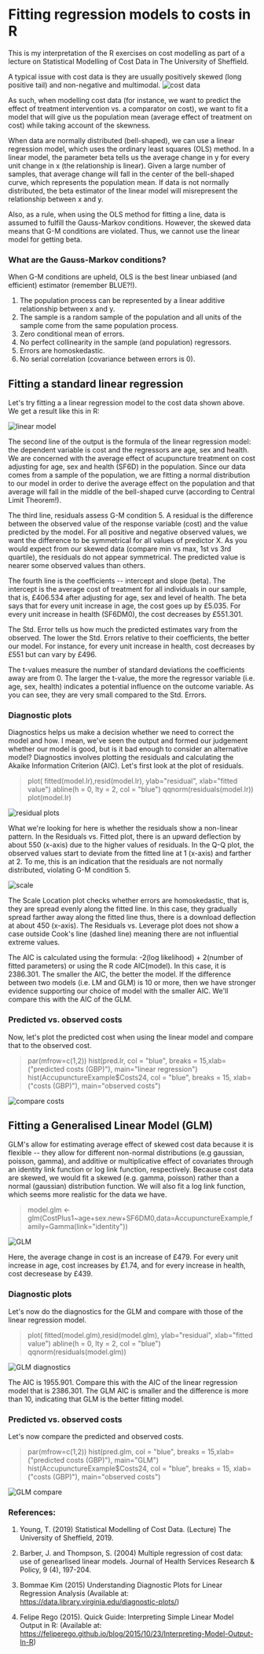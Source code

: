 # Fitting regression models to costs in R

This is my interpretation of the R exercises on cost modelling as part of a lecture on Statistical Modelling of Cost Data in The University of Sheffield.

A typical issue with cost data is they are usually positively skewed (long positive tail) and non-negative and multimodal. 
![cost data](https://github.com/1Genevieve/Cost_modelling/blob/master/cost.png)

As such, when modelling cost data (for instance, we want to predict the effect of treatment intervention vs. a comparator on cost), we want to fit a model that will give us the population mean (average effect of treatment on cost) while taking account of the skewness. 

When data are normally distributed (bell-shaped), we can use a linear regression model, which uses the ordinary least squares (OLS) method. In a linear model, the parameter beta tells us the average change in y for every unit change in x (the relationship is linear). Given a large number of samples, that average change will fall in the center of the bell-shaped curve, which represents the population mean. If data is not normally distributed, the beta estimator of the linear model will misrepresent the relationship between x and y. 

Also, as a rule, when using the OLS method for fitting a line, data is assumed to fulfill the Gauss-Markov conditions. However, the skewed data means that G-M conditions are violated. Thus, we cannot use the linear model for getting beta.

### What are the Gauss-Markov conditions?
When G-M conditions are upheld, OLS is the best linear unbiased (and efficient) estimator (remember BLUE?!).
1. The population process can be represented by a linear additive relationship between x and y.
2. The sample is a random sample of the population and all units of the sample come from the same population process.
3. Zero conditional mean of errors.
4. No perfect collinearity in the sample (and population) regressors.
5. Errors are homoskedastic.
6. No serial correlation (covariance between errors is 0).

## Fitting a standard linear regression
Let's try fitting a a linear regression model to the cost data shown above. We get a result like this in R:

![linear model](https://github.com/1Genevieve/Cost_modelling/blob/master/LM.JPG)

The second line of the output is the formula of the linear regression model: the dependent variable is cost and the regressors are age, sex and health. We are concerned with the average effect of acupuncture treatment on cost adjusting for age, sex and health (SF6D) in the population. Since our data comes from a sample of the population, we are fitting a normal distribution to our model in order to derive the average effect on the population and that average will fall in the middle of the bell-shaped curve (according to Central Limit Theorem!).

The third line, residuals assess G-M condition 5. A residual is the difference between the observed value of the response variable (cost) and the value predicted by the model. For all positive and negative observed values, we want the difference to be symmetrical for all values of predictor X. As you would expect from our skewed data (compare min vs max, 1st vs 3rd quartile), the residuals do not appear symmetrical. The predicted value is nearer some observed values than others.

The fourth line is the coefficients -- intercept and slope (beta). The intercept is the average cost of treatment for all individuals in our sample, that is, £406.534 after adjusting for age, sex and level of health. The beta says that for every unit increase in age, the cost goes up by £5.035. For every unit increase in health (SF6DM0), the cost decreases by £551.301.

The Std. Error tells us how much the predicted estimates vary from the observed. The lower the Std. Errors relative to their coefficients, the better our model. For instance, for every unit increase in health, cost decreases by £551 but can vary by £496.

The t-values measure the number of standard deviations the coefficients away are from 0. The larger the t-value, the more the regressor  variable (i.e. age, sex, health) indicates a potential influence on the outcome variable. As you can see, they are very small compared to the Std. Errors.

### Diagnostic plots
Diagnostics helps us make a decision whether we need to correct the model and how. I mean, we've seen the output and formed our judgement whether our model is good, but is it bad enough to consider an alternative model? Diagnostics involves plotting the residuals and calculating the Akaike Information Criterion (AIC). Let's first look at the plot of residuals.

>plot( fitted(model.lr),resid(model.lr), ylab="residual", xlab="fitted value")
>abline(h = 0, lty = 2, col = "blue")
>qqnorm(residuals(model.lr))
>plot(model.lr)

![residual plots](https://github.com/1Genevieve/Cost_modelling/blob/master/Residual%20plots.jpg)

What we're looking for here is whether the residuals show a non-linear pattern. In the Residuals vs. Fitted plot, there is an upward deflection by about 550 (x-axis) due to the higher values of residuals. In the Q-Q plot, the observed values start to deviate from the fitted line at 1 (x-axis) and farther at 2. To me, this is an indication that the residuals are not normally distributed, violating G-M condition 5.

![scale](https://github.com/1Genevieve/Cost_modelling/blob/master/scale.jpg)

The Scale Location plot checks whether errors are homoskedastic, that is, they are spread evenly along the fitted line. In this case, they gradually spread farther away along the fitted line thus, there is a download deflection at about 450 (x-axis). The Residuals vs. Leverage plot does not show a case outside Cook's line (dashed line) meaning there are not influential extreme values.

The AIC is calculated using the formula: -2(log likelihood) + 2(number of fitted parameters) or using the R code AIC(model). In this case, it is 2386.301. The smaller the AIC, the better the model. If the difference between two models (i.e. LM and GLM) is 10 or more, then we have stronger evidence supporting our choice of model with the smaller AIC. We'll compare this with the AIC of the GLM.

### Predicted vs. observed costs
Now, let's plot the predicted cost when using the linear model and compare that to the observed cost.

>par(mfrow=c(1,2))
>hist(pred.lr, col = "blue", breaks = 15,xlab=("predicted costs (GBP)"), main="linear regression")
>hist(AccupunctureExample$Costs24, col = "blue", breaks = 15, xlab=("costs (GBP)"), main="observed costs")

![compare costs](https://github.com/1Genevieve/Cost_modelling/blob/master/compare.JPG)


## Fitting a Generalised Linear Model (GLM)
GLM's allow for estimating average effect of skewed cost data because it is flexible -- they allow for different non-normal distributions (e.g gaussian, poisson, gamma), and additive or multiplicative effect of covariates through an identity link function or log link function, respectively. Because cost data are skewed, we would fit a skewed (e.g. gamma, poisson) rather than a normal (gaussian) distribution function. We will also fit a log link function, which seems more realistic for the data we have.

>model.glm <- glm(CostPlus1~age+sex.new+SF6DM0,data=AccupunctureExample,family=Gamma(link="identity"))

![GLM](https://github.com/1Genevieve/Cost_modelling/blob/master/GLM.JPG)

Here, the average change in cost is an increase of £479. For every unit increase in age, cost increases by £1.74, and for every increase in health, cost decresease by £439.

### Diagnostic plots
Let's now do the diagnostics for the GLM and compare with those of the linear regression model.

>plot( fitted(model.glm),resid(model.glm), ylab="residual", xlab="fitted value")
>abline(h = 0, lty = 2, col = "blue")
>qqnorm(residuals(model.glm))

![GLM diagnostics](https://github.com/1Genevieve/Cost_modelling/blob/master/GLM_diagnostics.jpg)

The AIC is 1955.901. Compare this with the AIC of the linear regression model that is 2386.301. The GLM AIC is smaller and the difference is more than 10, indicating that GLM is the better fitting model.

### Predicted vs. observed costs
Let's now compare the predicted and observed costs.

>par(mfrow=c(1,2))
>hist(pred.glm, col = "blue", breaks = 15,xlab=("predicted costs (GBP)"), main="GLM")
>hist(AccupunctureExample$Costs24, col = "blue", breaks = 15, xlab=("costs (GBP)"), main="observed costs")

![GLM compare](https://github.com/1Genevieve/Cost_modelling/blob/master/GLM_compare%20plots.jpg)


### References:
1. Young, T. (2019) Statistical Modelling of Cost Data. (Lecture) The University of Sheffield, 2019.

2. Barber, J. and Thompson, S. (2004) Multiple regression of cost data: use of genearlised linear models. Journal of Health Services Research & Policy, 9 (4), 197-204.

3. Bommae Kim (2015) Understanding Diagnostic Plots for Linear Regression Analysis (Available at: https://data.library.virginia.edu/diagnostic-plots/)

4. Felipe Rego (2015). Quick Guide: Interpreting Simple Linear Model Output in R: (Available at: https://feliperego.github.io/blog/2015/10/23/Interpreting-Model-Output-In-R)
